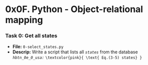 # 0x0F. Python - Object-relational mapping

### Task 0: Get all states
- **File:** `0-select_states.py`
- **Descrip:** Write a script that lists all *`states`* from the database *`hbtn_0e_0_usa:`*
`\textcolor{pink}{ \text{ Eq.(3-5) states} } `




